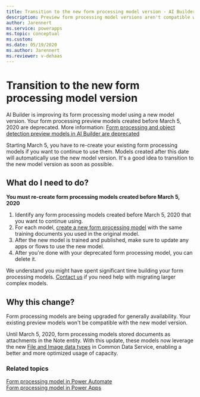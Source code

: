 ```yaml
---
title: Transition to the new form processing model version - AI Builder | Microsoft Docs
description: Preview form processing model versions aren't compatible with updated model versions, so you have to re-create existing models. 
author: Jarennert
ms.service: powerapps
ms.topic: conceptual
ms.custom: 
ms.date: 05/19/2020
ms.author: Jarennert
ms.reviewer: v-dehaas
---
```


# Transition to the new form processing model version


AI Builder is improving its form processing model using a new model version. Your form processing preview models created before March 5, 2020 are deprecated. More information: [Form processing and object detection preview models in AI Builder are deprecated](/power-platform/important-changes-coming#form-processing-and-object-detection-preview-models-in-ai-builder-are-deprecated)

Starting March 5, you have to re-create<!--Via Writing Style Guide.--> your existing form processing models if you want to continue to use them. Models created after this date will automatically use the new model version. It's a good idea to transition to the new model version as soon as possible.

## What do I need to do?

**You must re-create form processing models created before March 5, 2020** 

1. Identify any form processing models created before March 5, 2020 that you want to continue using.
1. For each model, [create a new form processing model](https://docs.microsoft.com/ai-builder/create-form-processing-model) with the same training documents you used in the original model.
1. After the new model is trained and published, make sure to update any apps or flows to use the new model.
1. After you're done with your deprecated form processing model, you can delete it.

We understand you might have spent significant time building your form processing models. [Contact us](mailto:aihelpen@microsoft.com) if you need help with migrating larger complex models.

## Why this change?

Form processing models are being upgraded for generally availability. Your existing preview models won't be compatible with the new model version.

Until March 5, 2020, form processing models stored documents as attachments in the Note entity. With this update, these models now leverage the new [File and Image data types](https://powerapps.microsoft.com/blog/introducing-improvements-to-data-storage-in-common-data-services/) in Common Data Service, enabling a better and more optimized usage of capacity.

### Related topics

[Form processing model in Power Automate](form-processing-model-in-flow.md)  
[Form processing model in Power Apps](form-processor-component-in-powerapps.md)
